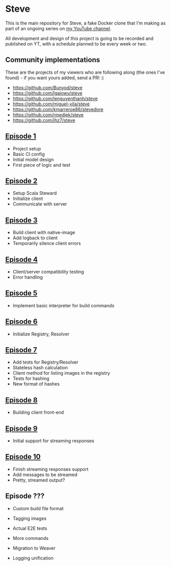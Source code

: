 # Steve

This is the main repository for Steve, a fake Docker clone that I'm making as part of an ongoing series on [my YouTube channel](https://www.youtube.com/channel/UCBSRCuGz9laxVv0rAnn2O9Q).

All development and design of this project is going to be recorded and published on YT,
with a schedule planned to be every week or two.

## Community implementations

These are the projects of my viewers who are following along (the ones I've found) - if you want yours added, send a PR! :)

- https://github.com/Bunyod/steve
- https://github.com/lgajowy/steve
- https://github.com/lenguyenthanh/steve
- https://github.com/miguel-vila/steve
- https://github.com/kmarreroe86/stevedore
- https://github.com/rmedjek/steve
- https://github.com/jhz7/steve

## [Episode 1](https://www.youtube.com/watch?v=EIE-6gx_qi0)

- Project setup
- Basic CI config
- Initial model design
- First piece of logic and test

## [Episode 2](https://www.youtube.com/watch?v=f4N8Xu2BVkA)

- Setup Scala Steward
- Initialize client
- Communicate with server

## [Episode 3](https://www.youtube.com/watch?v=e2Q3zU1lRkY)

- Build client with native-image
- Add logback to client
- Temporarily silence client errors

## [Episode 4](https://www.youtube.com/watch?v=mVU6rNmJNG0)

- Client/server compatibility testing
- Error handling

## [Episode 5](https://youtu.be/jBU7ZIrtPgU)

- Implement basic interpreter for build commands

## [Episode 6](https://www.youtube.com/watch?v=4AsH2k1MRjs)

- Initialize Registry, Resolver

## [Episode 7](https://www.youtube.com/watch?v=hyk245P6C3Q)

- Add tests for Registry/Resolver
- Stateless hash calculation
- Client method for listing images in the registry
- Tests for hashing
- New format of hashes

## [Episode 8](https://www.youtube.com/watch?v=4y-zvp8TKYU)

- Building client front-end

## [Episode 9](https://www.youtube.com/watch?v=GNleUFwgzWc)

- Initial support for streaming responses

## [Episode 10](...)

- Finish streaming responses support
- Add messages to be streamed
- Pretty, streamed output?

## Episode ???

- Custom build file format

- Tagging images
- Actual E2E tests
- More commands
- Migration to Weaver
- Logging unification
